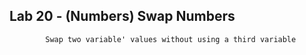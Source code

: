 ## Lab 20 - (Numbers) Swap Numbers
            Swap two variable' values without using a third variable

